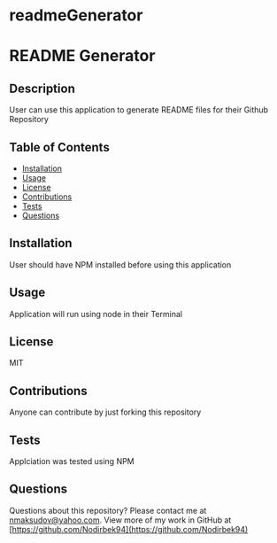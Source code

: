 # readmeGenerator
# README Generator

## Description
User can use this application to generate README files for their Github Repository


## Table of Contents
* [Installation](#installation)
* [Usage](#usage)
* [License](#license)
* [Contributions](#contributions)
* [Tests](#tests)
* [Questions](#questions)

## Installation
User should have NPM installed before using this application


## Usage
Application will run using node in their Terminal


## License
MIT


## Contributions
Anyone can contribute by just forking this repository


## Tests
Applciation was tested using NPM


## Questions
Questions about this repository? Please contact me at [nmaksudov@yahoo.com](mailto:nmaksudov@yahoo.com). View more of my work in GitHub at [https://github.com/Nodirbek94](https://github.com/Nodirbek94) 

